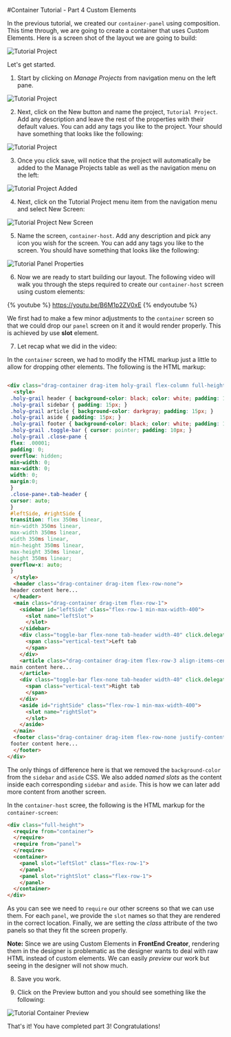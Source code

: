 #Container Tutorial - Part 4 Custom Elements

In the previous tutorial, we created our `container-panel` using composition. This time through, we are going to create a container that uses Custom Elements. Here is a screen shot of the layout we are going to build:

![Tutorial Project](../assets/images/tutorials/tutorial-container4-panel.png)


Let's get started.

1) Start by clicking on *Manage Projects* from navigation menu on the left pane.

![Tutorial Project](../assets/images/tutorials/tutorial-manage-projects.png)

2) Next, click on the New button and name the project, `Tutorial Project`. Add any description and leave the rest of the properties with their default values. You can add any tags you like to the project. Your should have something that looks like the following:

![Tutorial Project](../assets/images/tutorials/tutorial-project.png)

3) Once you click save, will notice that the project will automatically be added to the Manage Projects table as well as the navigation menu on the left:

![Tutorial Project Added](../assets/images/tutorials/tutorial-project-added.png)

4) Next, click on the Tutorial Project menu item from the navigation menu and select New Screen:

![Tutorial Project New Screen](../assets/images/tutorials/tutorial-project-new-screen.png)

5) Name the screen, `container-host`. Add any description and pick any icon you wish for the screen. You can add any tags you like to the screen. You should have something that looks like the following:

![Tutorial Panel Properties](../assets/images/tutorials/tutorial-container4-properties.png)

6) Now we are ready to start building our layout. The following video will walk you through the steps required to create our `container-host` screen using custom elements:

{% youtube %}
  https://youtu.be/B6M1p2ZV0xE
{% endyoutube %}


We first had to make a few minor adjustments to the `container` screen so that we could drop our `panel` screen on it and it would render properly. This is achieved by use **slot** element.

7) Let recap what we did in the video:

In the `container` screen, we had to modify the HTML markup just a little to allow for dropping other elements. The following is the HTML markup:

```html

<div class="drag-container drag-item holy-grail flex-column full-height">  
  <style>
 .holy-grail header { background-color: black; color: white; padding: 15px; }
 .holy-grail sidebar { padding: 15px; }
 .holy-grail article { background-color: darkgray; padding: 15px; }
 .holy-grail aside { padding: 15px; }
 .holy-grail footer { background-color: black; color: white; padding: 15px; }
 .holy-grail .toggle-bar { cursor: pointer; padding: 10px; }
 .holy-grail .close-pane {
 flex: .00001;
 padding: 0;
 overflow: hidden;
 min-width: 0;
 max-width: 0;
 width: 0;
 margin:0;
 }
 .close-pane+.tab-header {
 cursor: auto;
 }
 #leftSide, #rightSide {
 transition: flex 350ms linear,
 min-width 350ms linear, 
 max-width 350ms linear, 
 width 350ms linear,
 min-height 350ms linear,
 max-height 350ms linear,
 height 350ms linear;
 overflow-x: auto;
 }  
  </style>  
  <header class="drag-container drag-item flex-row-none">
 header content here...  
  </header>  
  <main class="drag-container drag-item flex-row-1">  
    <sidebar id="leftSide" class="flex-row-1 min-max-width-400"> 
      <slot name="leftSlot">
      </slot> 
    </sidebar>  
    <div class="toggle-bar flex-none tab-header width-40" click.delegate="actions.toggleLeftSide()">  
      <span class="vertical-text">Left tab  
      </span>  
    </div>  
    <article class="drag-container drag-item flex-row-3 align-items-center justify-content-center">
 main content here...  
    </article>  
    <div class="toggle-bar flex-none tab-header width-40" click.delegate="actions.toggleRightSide()">  
      <span class="vertical-text">Right tab  
      </span>  
    </div>  
    <aside id="rightSide" class="flex-row-1 min-max-width-400"> 
      <slot name="rightSlot">
      </slot> 
    </aside>  
  </main>  
  <footer class="drag-container drag-item flex-row-none justify-content-end">
 footer content here...  
  </footer>
</div>
```

The only things of difference here is that we removed the `background-color` from the `sidebar` and `aside` CSS. We also added *named slots* as the content inside each corresponding `sidebar` and `aside`. This is how we can later add more content from another screen.

In the `container-host` scree, the following is the HTML markup for the `container-screen`: 

```html
<div class="full-height"> 
  <require from="container">
  </require> 
  <require from="panel">
  </require> 
  <container>
    <panel slot="leftSlot" class="flex-row-1">
    </panel>
    <panel slot="rightSlot" class="flex-row-1">
    </panel>
  </container>
</div>
```

As you can see we need to `require` our other screens so that we can use them. For each `panel`, we provide the `slot` names so that they are rendered in the correct location. Finally, we are setting the *class* attribute of the two panels so that they fit the screen properly.

**Note:** Since we are using Custom Elements in **FrontEnd Creator**, rendering them in the designer is problematic as the designer wants to deal with raw HTML instead of custom elements. We can easily *preview* our work but seeing in the designer will not show much.

8) Save you work.

9) Click on the Preview button and you should see something like the following:

![Tutorial Container Preview](../assets/images/tutorials/tutorial-container-panel-preview.gif)

That's it! You have completed part 3! Congratulations!
